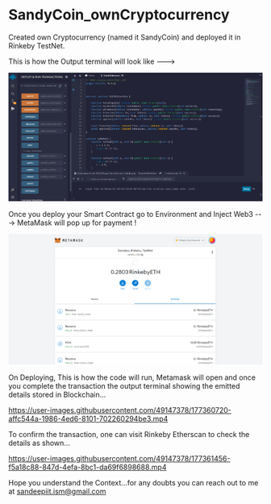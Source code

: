 # SandyCoin_ownCryptocurrency
Created own Cryptocurrency (named it SandyCoin) and deployed it in Rinkeby TestNet.

This is how the Output terminal will look like --->

<img src="images/sandy1.PNG">

Once you deploy your Smart Contract go to Environment and Inject Web3 ---> MetaMask will pop up for payment !

<img src="images/sandy2.PNG">

On Deploying, This is how the code will run, Metamask will open and once you complete the transaction the output terminal showing the emitted details stored in Blockchain...

https://user-images.githubusercontent.com/49147378/177360720-affc544a-1986-4ed6-8101-702260294be3.mp4

To confirm the transaction, one can visit Rinkeby Etherscan to check the details as shown...

https://user-images.githubusercontent.com/49147378/177361456-f5a18c88-847d-4efa-8bc1-da69f6898688.mp4

Hope you understand the Context...for any doubts you can reach out to me at sandeepiit.ism@gmail.com
